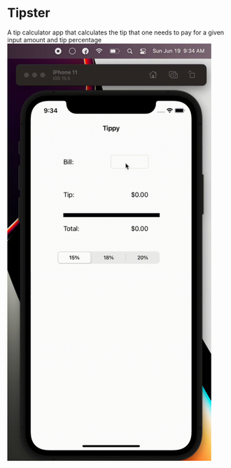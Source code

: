# Tipster

A tip calculator app that calculates the tip that one needs to pay for a given input amount and tip percentage
<img src='Tipster.gif' title='Video Walkthrough' width='' alt='Video Walkthrough' width="800" 
     height="950"/>
